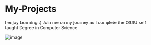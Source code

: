 # My-Projects
I enjoy Learning :)
Join me on my journey as I complete the OSSU self taught Degree in Computer Science 


![image](https://user-images.githubusercontent.com/81544381/124405483-0f0b2980-dd3f-11eb-8a74-a62c4b8f7741.png)
